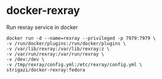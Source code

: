 # docker-rexray
Run rexray service in docker

    docker run -d --name=rexray --privileged -p 7979:7979 \
    -v /run/docker/plugins:/run/docker/plugins \
    -v /var/lib/rexray:/var/lib/rexray:z \
    -v /var/run/rexray:/var/run/rexray \
    -v /dev:/dev \
    -v /tmp/rexray/config.yml:/etc/rexray/config.yml \
    strigazi/docker-rexray:fedora
